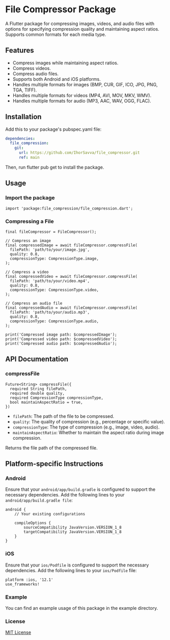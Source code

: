 # File Compressor Package

A Flutter package for compressing images, videos, and audio files with options for specifying
compression quality and maintaining aspect ratios. Supports common formats for each media type.

## Features

- Compress images while maintaining aspect ratios.
- Compress videos.
- Compress audio files.
- Supports both Android and iOS platforms.
- Handles multiple formats for images (BMP, CUR, GIF, ICO, JPG, PNG, TGA, TIFF).
- Handles multiple formats for videos (MP4, AVI, MOV, MKV, WMV).
- Handles multiple formats for audio (MP3, AAC, WAV, OGG, FLAC).

## Installation

Add this to your package's pubspec.yaml file:

```yaml
dependencies:
  file_compression:
    git:
      url: https://github.com/IhorSavva/file_compressor.git
      ref: main
```

Then, run flutter pub get to install the package.

## Usage

### Import the package

```import 'package:file_compression/file_compression.dart';```

### Compressing a File

```
final fileCompressor = FileCompressor();

// Compress an image
final compressedImage = await fileCompressor.compressFile(
  filePath: 'path/to/your/image.jpg',
  quality: 0.8,
  compressionType: CompressionType.image,
);

// Compress a video
final compressedVideo = await fileCompressor.compressFile(
  filePath: 'path/to/your/video.mp4',
  quality: 0.8,
  compressionType: CompressionType.video,
);

// Compress an audio file
final compressedAudio = await fileCompressor.compressFile(
  filePath: 'path/to/your/audio.mp3',
  quality: 0.8,
  compressionType: CompressionType.audio,
);

print('Compressed image path: $compressedImage');
print('Compressed video path: $compressedVideo');
print('Compressed audio path: $compressedAudio');
```

## API Documentation

### compressFile

```
Future<String> compressFile({
  required String filePath,
  required double quality,
  required CompressionType compressionType,
  bool maintainAspectRatio = true,
})
```

- `filePath`: The path of the file to be compressed.
- `quality`: The quality of compression (e.g., percentage or specific value).
- `compressionType`: The type of compression (e.g., image, video, audio).
- `maintainAspectRatio`: Whether to maintain the aspect ratio during image compression.

Returns the file path of the compressed file.

## Platform-specific Instructions

### Android

Ensure that your `android/app/build.gradle` is configured to support the necessary dependencies. Add the following lines to your `android/app/build.gradle file`:

```
android {
    // Your existing configurations

    compileOptions {
        sourceCompatibility JavaVersion.VERSION_1_8
        targetCompatibility JavaVersion.VERSION_1_8
    }
}
```

### iOS

Ensure that your `ios/Podfile` is configured to support the necessary dependencies. Add the following lines to your `ios/Podfile` file:

```
platform :ios, '12.1'
use_frameworks!
```

### Example

You can find an example usage of this package in the example directory.

### License

[MIT License](LICENSE)